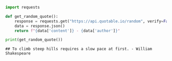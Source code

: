 ``` python
import requests

def get_random_quote():
    response = requests.get("https://api.quotable.io/random", verify=False)
    data = response.json()
    return f"{data['content']} - {data['author']}"

print(get_random_quote())
```

    ## To climb steep hills requires a slow pace at first. - William Shakespeare
